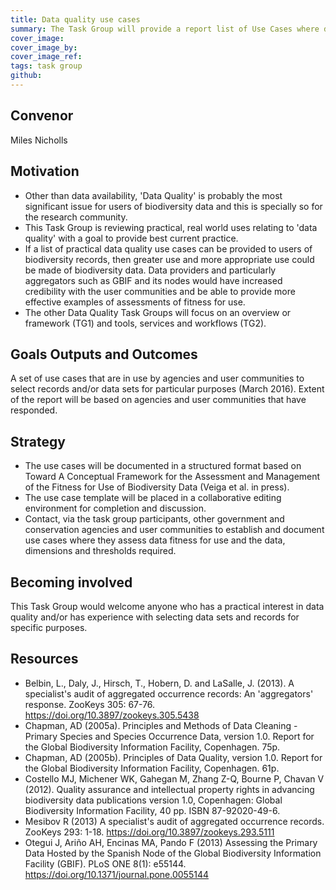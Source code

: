 ```yaml
---
title: Data quality use cases
summary: The Task Group will provide a report list of Use Cases where data is assessed for suitability for that particular purpose.  The use case descriptions will include the data required, quality dimensions and thresholds used to assess the data/dataset. This should provide a reference set of information that can be used to inform assess data suitability for particular purposes.
cover_image: 
cover_image_by: 
cover_image_ref: 
tags: task group
github: 
---
```


## Convenor

Miles Nicholls

## Motivation

* Other than data availability, 'Data Quality' is probably the most significant issue for users of biodiversity data and this is specially so for the research community.
* This Task Group is reviewing practical, real world uses relating to 'data quality' with a goal to provide best current practice.
* If a list of practical data quality use cases can be provided to users of biodiversity records, then greater use and more appropriate use could be made of biodiversity data. Data providers and particularly aggregators such as GBIF and its nodes would have increased credibility with the user communities and be able to provide more effective examples of assessments of fitness for use.
* The other Data Quality Task Groups will focus on an overview or framework (TG1) and tools, services and workflows (TG2).

## Goals Outputs and Outcomes

A set of use cases that are in use by agencies and user communities to select records and/or data sets for particular purposes (March 2016). Extent of the report will be based on agencies and user communities that have responded.

## Strategy

* The use cases will be documented in a structured format based on Toward A Conceptual Framework for the Assessment and Management of the Fitness for Use of Biodiversity Data (Veiga et al. in press).
* The use case template will be placed in a collaborative editing environment for completion and discussion.
* Contact, via the task group participants, other government and conservation agencies and user communities to establish and document use cases where they assess data fitness for use and the data, dimensions and thresholds required.

## Becoming involved

This Task Group would welcome anyone who has a practical interest in data quality and/or has experience with selecting data sets and records for specific purposes.

## Resources

* Belbin, L., Daly, J., Hirsch, T., Hobern, D. and LaSalle, J. (2013). A specialist's audit of aggregated occurrence records: An 'aggregators' response. ZooKeys 305: 67-76. <https://doi.org/10.3897/zookeys.305.5438>
* Chapman, AD (2005a). Principles and Methods of Data Cleaning - Primary Species and Species Occurrence Data, version 1.0. Report for the Global Biodiversity Information Facility, Copenhagen. 75p.
* Chapman, AD (2005b). Principles of Data Quality, version 1.0. Report for the Global Biodiversity Information Facility, Copenhagen. 61p.
* Costello MJ, Michener WK, Gahegan M, Zhang Z-Q, Bourne P, Chavan V (2012). Quality assurance and intellectual property rights in advancing biodiversity data publications version 1.0, Copenhagen: Global Biodiversity Information Facility, 40 pp. ISBN 87-92020-49-6.
* Mesibov R (2013) A specialist's audit of aggregated occurrence records. ZooKeys 293: 1-18. <https://doi.org/10.3897/zookeys.293.5111>
* Otegui J, Ariño AH, Encinas MA, Pando F (2013) Assessing the Primary Data Hosted by the Spanish Node of the Global Biodiversity Information Facility (GBIF). PLoS ONE 8(1): e55144. <https://doi.org/10.1371/journal.pone.0055144>
